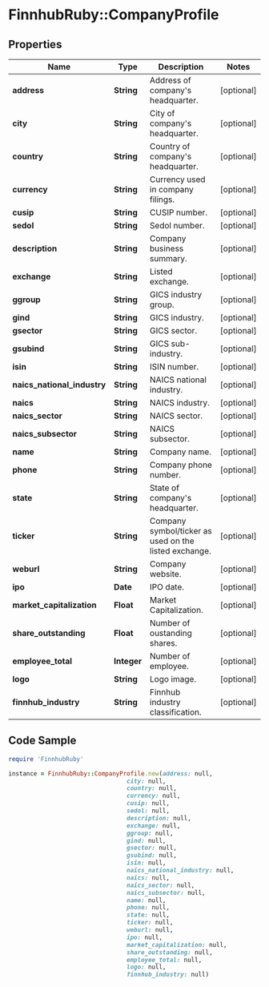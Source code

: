 # FinnhubRuby::CompanyProfile

## Properties

Name | Type | Description | Notes
------------ | ------------- | ------------- | -------------
**address** | **String** | Address of company&#39;s headquarter. | [optional] 
**city** | **String** | City of company&#39;s headquarter. | [optional] 
**country** | **String** | Country of company&#39;s headquarter. | [optional] 
**currency** | **String** | Currency used in company filings. | [optional] 
**cusip** | **String** | CUSIP number. | [optional] 
**sedol** | **String** | Sedol number. | [optional] 
**description** | **String** | Company business summary. | [optional] 
**exchange** | **String** | Listed exchange. | [optional] 
**ggroup** | **String** | GICS industry group. | [optional] 
**gind** | **String** | GICS industry. | [optional] 
**gsector** | **String** | GICS sector. | [optional] 
**gsubind** | **String** | GICS sub-industry. | [optional] 
**isin** | **String** | ISIN number. | [optional] 
**naics_national_industry** | **String** | NAICS national industry. | [optional] 
**naics** | **String** | NAICS industry. | [optional] 
**naics_sector** | **String** | NAICS sector. | [optional] 
**naics_subsector** | **String** | NAICS subsector. | [optional] 
**name** | **String** | Company name. | [optional] 
**phone** | **String** | Company phone number. | [optional] 
**state** | **String** | State of company&#39;s headquarter. | [optional] 
**ticker** | **String** | Company symbol/ticker as used on the listed exchange. | [optional] 
**weburl** | **String** | Company website. | [optional] 
**ipo** | **Date** | IPO date. | [optional] 
**market_capitalization** | **Float** | Market Capitalization. | [optional] 
**share_outstanding** | **Float** | Number of oustanding shares. | [optional] 
**employee_total** | **Integer** | Number of employee. | [optional] 
**logo** | **String** | Logo image. | [optional] 
**finnhub_industry** | **String** | Finnhub industry classification. | [optional] 

## Code Sample

```ruby
require 'FinnhubRuby'

instance = FinnhubRuby::CompanyProfile.new(address: null,
                                 city: null,
                                 country: null,
                                 currency: null,
                                 cusip: null,
                                 sedol: null,
                                 description: null,
                                 exchange: null,
                                 ggroup: null,
                                 gind: null,
                                 gsector: null,
                                 gsubind: null,
                                 isin: null,
                                 naics_national_industry: null,
                                 naics: null,
                                 naics_sector: null,
                                 naics_subsector: null,
                                 name: null,
                                 phone: null,
                                 state: null,
                                 ticker: null,
                                 weburl: null,
                                 ipo: null,
                                 market_capitalization: null,
                                 share_outstanding: null,
                                 employee_total: null,
                                 logo: null,
                                 finnhub_industry: null)
```


